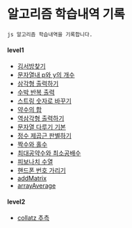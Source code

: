 # 알고리즘 학습내역 기록

```
js 알고리즘 학습내역을 기록합니다.
```
#### level1
+ [김서방찾기](./level1/김서방찾기.js)
+ [문자열내 p와 y의 개수](./level1/문자열내p와y의개수.js)
+ [삼각형 출력하기](./level1/삼각형출력하기.js)
+ [수박 반복 출력](./level1/수박.js)
+ [스트링 숫자로 바꾸기](./level1/스트링숫자로바꾸기.js)
+ [약수의 합](./level1/약수의합.js)
+ [역삼각형 출력하기](./level1/역삼각형출력하기.js)
+ [문자열 다루기 기본](./level1/문자열다루기기본.js)
+ [정수 제곱근 판별하기](./level1/정수제곱근판별하기.js)
+ [짝수와 홀수](./level1/짝수와홀수.js)
+ [최대공약수와 최소공배수](./level1/최대공약수와최소공배수.js)
+ [피보나치 수열](./level1/피보나치수열.js)
+ [핸드폰 번호 가리기](./level1/핸드폰번호가리기.js)
+ [addMatrix](./level1/addMatrix.js)
+ [arrayAverage](./level1/arrayAverage.js)

#### level2
+ [collatz 추측](./level2/collatz추측.js)
